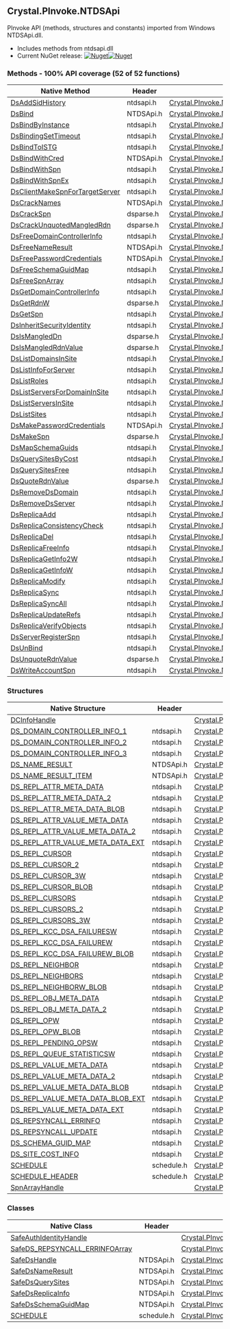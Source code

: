 ## Crystal.PInvoke.NTDSApi  
PInvoke API (methods, structures and constants) imported from Windows NTDSApi.dll.

- Includes methods from ntdsapi.dll  
- Current NuGet release: [![Nuget](https://img.shields.io/nuget/v/Crystal.PInvoke.NTDSApi?logo=nuget&style=flat-square)![Nuget](https://img.shields.io/nuget/dt/Crystal.PInvoke.NTDSApi?label=%20&style=flat-square)](https://www.nuget.org/packages/Crystal.PInvoke.NTDSApi)  
### Methods - 100% API coverage (52 of 52 functions)  
Native Method | Header | Managed Method  
--- | --- | ---  
[DsAddSidHistory](https://www.google.com/search?num=5&q=DsAddSidHistoryA+site%3Adocs.microsoft.com) | ntdsapi.h | [Crystal.PInvoke.NTDSApi.DsAddSidHistory](https://github.com/dahall/Crystal/search?l=C%23&q=DsAddSidHistory)  
[DsBind](https://www.google.com/search?num=5&q=DsBindA+site%3Adocs.microsoft.com) | NTDSApi.h | [Crystal.PInvoke.NTDSApi.DsBind](https://github.com/dahall/Crystal/search?l=C%23&q=DsBind)  
[DsBindByInstance](https://www.google.com/search?num=5&q=DsBindByInstanceA+site%3Adocs.microsoft.com) | ntdsapi.h | [Crystal.PInvoke.NTDSApi.DsBindByInstance](https://github.com/dahall/Crystal/search?l=C%23&q=DsBindByInstance)  
[DsBindingSetTimeout](https://www.google.com/search?num=5&q=DsBindingSetTimeout+site%3Adocs.microsoft.com) | ntdsapi.h | [Crystal.PInvoke.NTDSApi.DsBindingSetTimeout](https://github.com/dahall/Crystal/search?l=C%23&q=DsBindingSetTimeout)  
[DsBindToISTG](https://www.google.com/search?num=5&q=DsBindToISTGA+site%3Adocs.microsoft.com) | ntdsapi.h | [Crystal.PInvoke.NTDSApi.DsBindToISTG](https://github.com/dahall/Crystal/search?l=C%23&q=DsBindToISTG)  
[DsBindWithCred](https://www.google.com/search?num=5&q=DsBindWithCredA+site%3Adocs.microsoft.com) | NTDSApi.h | [Crystal.PInvoke.NTDSApi.DsBindWithCred](https://github.com/dahall/Crystal/search?l=C%23&q=DsBindWithCred)  
[DsBindWithSpn](https://www.google.com/search?num=5&q=DsBindWithSpnA+site%3Adocs.microsoft.com) | ntdsapi.h | [Crystal.PInvoke.NTDSApi.DsBindWithSpn](https://github.com/dahall/Crystal/search?l=C%23&q=DsBindWithSpn)  
[DsBindWithSpnEx](https://www.google.com/search?num=5&q=DsBindWithSpnExA+site%3Adocs.microsoft.com) | ntdsapi.h | [Crystal.PInvoke.NTDSApi.DsBindWithSpnEx](https://github.com/dahall/Crystal/search?l=C%23&q=DsBindWithSpnEx)  
[DsClientMakeSpnForTargetServer](https://www.google.com/search?num=5&q=DsClientMakeSpnForTargetServerA+site%3Adocs.microsoft.com) | ntdsapi.h | [Crystal.PInvoke.NTDSApi.DsClientMakeSpnForTargetServer](https://github.com/dahall/Crystal/search?l=C%23&q=DsClientMakeSpnForTargetServer)  
[DsCrackNames](https://www.google.com/search?num=5&q=DsCrackNamesA+site%3Adocs.microsoft.com) | NTDSApi.h | [Crystal.PInvoke.NTDSApi.DsCrackNames](https://github.com/dahall/Crystal/search?l=C%23&q=DsCrackNames)  
[DsCrackSpn](https://www.google.com/search?num=5&q=DsCrackSpnA+site%3Adocs.microsoft.com) | dsparse.h | [Crystal.PInvoke.NTDSApi.DsCrackSpn](https://github.com/dahall/Crystal/search?l=C%23&q=DsCrackSpn)  
[DsCrackUnquotedMangledRdn](https://www.google.com/search?num=5&q=DsCrackUnquotedMangledRdnA+site%3Adocs.microsoft.com) | dsparse.h | [Crystal.PInvoke.NTDSApi.DsCrackUnquotedMangledRdn](https://github.com/dahall/Crystal/search?l=C%23&q=DsCrackUnquotedMangledRdn)  
[DsFreeDomainControllerInfo](https://www.google.com/search?num=5&q=DsFreeDomainControllerInfoA+site%3Adocs.microsoft.com) | ntdsapi.h | [Crystal.PInvoke.NTDSApi.DsFreeDomainControllerInfo](https://github.com/dahall/Crystal/search?l=C%23&q=DsFreeDomainControllerInfo)  
[DsFreeNameResult](https://www.google.com/search?num=5&q=DsFreeNameResultA+site%3Adocs.microsoft.com) | NTDSApi.h | [Crystal.PInvoke.NTDSApi.DsFreeNameResult](https://github.com/dahall/Crystal/search?l=C%23&q=DsFreeNameResult)  
[DsFreePasswordCredentials](https://www.google.com/search?num=5&q=DsFreePasswordCredentials+site%3Adocs.microsoft.com) | NTDSApi.h | [Crystal.PInvoke.NTDSApi.DsFreePasswordCredentials](https://github.com/dahall/Crystal/search?l=C%23&q=DsFreePasswordCredentials)  
[DsFreeSchemaGuidMap](https://www.google.com/search?num=5&q=DsFreeSchemaGuidMapA+site%3Adocs.microsoft.com) | ntdsapi.h | [Crystal.PInvoke.NTDSApi.DsFreeSchemaGuidMap](https://github.com/dahall/Crystal/search?l=C%23&q=DsFreeSchemaGuidMap)  
[DsFreeSpnArray](https://www.google.com/search?num=5&q=DsFreeSpnArrayA+site%3Adocs.microsoft.com) | ntdsapi.h | [Crystal.PInvoke.NTDSApi.DsFreeSpnArray](https://github.com/dahall/Crystal/search?l=C%23&q=DsFreeSpnArray)  
[DsGetDomainControllerInfo](https://www.google.com/search?num=5&q=DsGetDomainControllerInfoA+site%3Adocs.microsoft.com) | ntdsapi.h | [Crystal.PInvoke.NTDSApi.DsGetDomainControllerInfo](https://github.com/dahall/Crystal/search?l=C%23&q=DsGetDomainControllerInfo)  
[DsGetRdnW](https://www.google.com/search?num=5&q=DsGetRdnW+site%3Adocs.microsoft.com) | dsparse.h | [Crystal.PInvoke.NTDSApi.DsGetRdnW](https://github.com/dahall/Crystal/search?l=C%23&q=DsGetRdnW)  
[DsGetSpn](https://www.google.com/search?num=5&q=DsGetSpnA+site%3Adocs.microsoft.com) | ntdsapi.h | [Crystal.PInvoke.NTDSApi.DsGetSpn](https://github.com/dahall/Crystal/search?l=C%23&q=DsGetSpn)  
[DsInheritSecurityIdentity](https://www.google.com/search?num=5&q=DsInheritSecurityIdentityA+site%3Adocs.microsoft.com) | ntdsapi.h | [Crystal.PInvoke.NTDSApi.DsInheritSecurityIdentity](https://github.com/dahall/Crystal/search?l=C%23&q=DsInheritSecurityIdentity)  
[DsIsMangledDn](https://www.google.com/search?num=5&q=DsIsMangledDnA+site%3Adocs.microsoft.com) | dsparse.h | [Crystal.PInvoke.NTDSApi.DsIsMangledDn](https://github.com/dahall/Crystal/search?l=C%23&q=DsIsMangledDn)  
[DsIsMangledRdnValue](https://www.google.com/search?num=5&q=DsIsMangledRdnValueA+site%3Adocs.microsoft.com) | dsparse.h | [Crystal.PInvoke.NTDSApi.DsIsMangledRdnValue](https://github.com/dahall/Crystal/search?l=C%23&q=DsIsMangledRdnValue)  
[DsListDomainsInSite](https://www.google.com/search?num=5&q=DsListDomainsInSiteA+site%3Adocs.microsoft.com) | ntdsapi.h | [Crystal.PInvoke.NTDSApi.DsListDomainsInSite](https://github.com/dahall/Crystal/search?l=C%23&q=DsListDomainsInSite)  
[DsListInfoForServer](https://www.google.com/search?num=5&q=DsListInfoForServerA+site%3Adocs.microsoft.com) | ntdsapi.h | [Crystal.PInvoke.NTDSApi.DsListInfoForServer](https://github.com/dahall/Crystal/search?l=C%23&q=DsListInfoForServer)  
[DsListRoles](https://www.google.com/search?num=5&q=DsListRolesA+site%3Adocs.microsoft.com) | ntdsapi.h | [Crystal.PInvoke.NTDSApi.DsListRoles](https://github.com/dahall/Crystal/search?l=C%23&q=DsListRoles)  
[DsListServersForDomainInSite](https://www.google.com/search?num=5&q=DsListServersForDomainInSiteA+site%3Adocs.microsoft.com) | ntdsapi.h | [Crystal.PInvoke.NTDSApi.DsListServersForDomainInSite](https://github.com/dahall/Crystal/search?l=C%23&q=DsListServersForDomainInSite)  
[DsListServersInSite](https://www.google.com/search?num=5&q=DsListServersInSiteA+site%3Adocs.microsoft.com) | ntdsapi.h | [Crystal.PInvoke.NTDSApi.DsListServersInSite](https://github.com/dahall/Crystal/search?l=C%23&q=DsListServersInSite)  
[DsListSites](https://www.google.com/search?num=5&q=DsListSitesA+site%3Adocs.microsoft.com) | ntdsapi.h | [Crystal.PInvoke.NTDSApi.DsListSites](https://github.com/dahall/Crystal/search?l=C%23&q=DsListSites)  
[DsMakePasswordCredentials](https://www.google.com/search?num=5&q=DsMakePasswordCredentialsA+site%3Adocs.microsoft.com) | NTDSApi.h | [Crystal.PInvoke.NTDSApi.DsMakePasswordCredentials](https://github.com/dahall/Crystal/search?l=C%23&q=DsMakePasswordCredentials)  
[DsMakeSpn](https://www.google.com/search?num=5&q=DsMakeSpnA+site%3Adocs.microsoft.com) | dsparse.h | [Crystal.PInvoke.NTDSApi.DsMakeSpn](https://github.com/dahall/Crystal/search?l=C%23&q=DsMakeSpn)  
[DsMapSchemaGuids](https://www.google.com/search?num=5&q=DsMapSchemaGuidsA+site%3Adocs.microsoft.com) | ntdsapi.h | [Crystal.PInvoke.NTDSApi.DsMapSchemaGuids](https://github.com/dahall/Crystal/search?l=C%23&q=DsMapSchemaGuids)  
[DsQuerySitesByCost](https://www.google.com/search?num=5&q=DsQuerySitesByCostA+site%3Adocs.microsoft.com) | ntdsapi.h | [Crystal.PInvoke.NTDSApi.DsQuerySitesByCost](https://github.com/dahall/Crystal/search?l=C%23&q=DsQuerySitesByCost)  
[DsQuerySitesFree](https://www.google.com/search?num=5&q=DsQuerySitesFree+site%3Adocs.microsoft.com) | ntdsapi.h | [Crystal.PInvoke.NTDSApi.DsQuerySitesFree](https://github.com/dahall/Crystal/search?l=C%23&q=DsQuerySitesFree)  
[DsQuoteRdnValue](https://www.google.com/search?num=5&q=DsQuoteRdnValueA+site%3Adocs.microsoft.com) | dsparse.h | [Crystal.PInvoke.NTDSApi.DsQuoteRdnValue](https://github.com/dahall/Crystal/search?l=C%23&q=DsQuoteRdnValue)  
[DsRemoveDsDomain](https://www.google.com/search?num=5&q=DsRemoveDsDomainA+site%3Adocs.microsoft.com) | ntdsapi.h | [Crystal.PInvoke.NTDSApi.DsRemoveDsDomain](https://github.com/dahall/Crystal/search?l=C%23&q=DsRemoveDsDomain)  
[DsRemoveDsServer](https://www.google.com/search?num=5&q=DsRemoveDsServerA+site%3Adocs.microsoft.com) | ntdsapi.h | [Crystal.PInvoke.NTDSApi.DsRemoveDsServer](https://github.com/dahall/Crystal/search?l=C%23&q=DsRemoveDsServer)  
[DsReplicaAdd](https://www.google.com/search?num=5&q=DsReplicaAddA+site%3Adocs.microsoft.com) | ntdsapi.h | [Crystal.PInvoke.NTDSApi.DsReplicaAdd](https://github.com/dahall/Crystal/search?l=C%23&q=DsReplicaAdd)  
[DsReplicaConsistencyCheck](https://www.google.com/search?num=5&q=DsReplicaConsistencyCheck+site%3Adocs.microsoft.com) | ntdsapi.h | [Crystal.PInvoke.NTDSApi.DsReplicaConsistencyCheck](https://github.com/dahall/Crystal/search?l=C%23&q=DsReplicaConsistencyCheck)  
[DsReplicaDel](https://www.google.com/search?num=5&q=DsReplicaDelA+site%3Adocs.microsoft.com) | ntdsapi.h | [Crystal.PInvoke.NTDSApi.DsReplicaDel](https://github.com/dahall/Crystal/search?l=C%23&q=DsReplicaDel)  
[DsReplicaFreeInfo](https://www.google.com/search?num=5&q=DsReplicaFreeInfo+site%3Adocs.microsoft.com) | ntdsapi.h | [Crystal.PInvoke.NTDSApi.DsReplicaFreeInfo](https://github.com/dahall/Crystal/search?l=C%23&q=DsReplicaFreeInfo)  
[DsReplicaGetInfo2W](https://www.google.com/search?num=5&q=DsReplicaGetInfo2W+site%3Adocs.microsoft.com) | ntdsapi.h | [Crystal.PInvoke.NTDSApi.DsReplicaGetInfo2W](https://github.com/dahall/Crystal/search?l=C%23&q=DsReplicaGetInfo2W)  
[DsReplicaGetInfoW](https://www.google.com/search?num=5&q=DsReplicaGetInfoW+site%3Adocs.microsoft.com) | ntdsapi.h | [Crystal.PInvoke.NTDSApi.DsReplicaGetInfoW](https://github.com/dahall/Crystal/search?l=C%23&q=DsReplicaGetInfoW)  
[DsReplicaModify](https://www.google.com/search?num=5&q=DsReplicaModifyA+site%3Adocs.microsoft.com) | ntdsapi.h | [Crystal.PInvoke.NTDSApi.DsReplicaModify](https://github.com/dahall/Crystal/search?l=C%23&q=DsReplicaModify)  
[DsReplicaSync](https://www.google.com/search?num=5&q=DsReplicaSyncA+site%3Adocs.microsoft.com) | ntdsapi.h | [Crystal.PInvoke.NTDSApi.DsReplicaSync](https://github.com/dahall/Crystal/search?l=C%23&q=DsReplicaSync)  
[DsReplicaSyncAll](https://www.google.com/search?num=5&q=DsReplicaSyncAllA+site%3Adocs.microsoft.com) | ntdsapi.h | [Crystal.PInvoke.NTDSApi.DsReplicaSyncAll](https://github.com/dahall/Crystal/search?l=C%23&q=DsReplicaSyncAll)  
[DsReplicaUpdateRefs](https://www.google.com/search?num=5&q=DsReplicaUpdateRefsA+site%3Adocs.microsoft.com) | ntdsapi.h | [Crystal.PInvoke.NTDSApi.DsReplicaUpdateRefs](https://github.com/dahall/Crystal/search?l=C%23&q=DsReplicaUpdateRefs)  
[DsReplicaVerifyObjects](https://www.google.com/search?num=5&q=DsReplicaVerifyObjectsA+site%3Adocs.microsoft.com) | ntdsapi.h | [Crystal.PInvoke.NTDSApi.DsReplicaVerifyObjects](https://github.com/dahall/Crystal/search?l=C%23&q=DsReplicaVerifyObjects)  
[DsServerRegisterSpn](https://www.google.com/search?num=5&q=DsServerRegisterSpnA+site%3Adocs.microsoft.com) | ntdsapi.h | [Crystal.PInvoke.NTDSApi.DsServerRegisterSpn](https://github.com/dahall/Crystal/search?l=C%23&q=DsServerRegisterSpn)  
[DsUnBind](https://www.google.com/search?num=5&q=DsUnBindA+site%3Adocs.microsoft.com) | ntdsapi.h | [Crystal.PInvoke.NTDSApi.DsUnBind](https://github.com/dahall/Crystal/search?l=C%23&q=DsUnBind)  
[DsUnquoteRdnValue](https://www.google.com/search?num=5&q=DsUnquoteRdnValueA+site%3Adocs.microsoft.com) | dsparse.h | [Crystal.PInvoke.NTDSApi.DsUnquoteRdnValue](https://github.com/dahall/Crystal/search?l=C%23&q=DsUnquoteRdnValue)  
[DsWriteAccountSpn](https://www.google.com/search?num=5&q=DsWriteAccountSpnA+site%3Adocs.microsoft.com) | ntdsapi.h | [Crystal.PInvoke.NTDSApi.DsWriteAccountSpn](https://github.com/dahall/Crystal/search?l=C%23&q=DsWriteAccountSpn)  
### Structures  
Native Structure | Header | Managed Structure  
--- | --- | ---  
[DCInfoHandle](https://www.google.com/search?num=5&q=DCInfoHandle+site%3Adocs.microsoft.com) |  | [Crystal.PInvoke.NTDSApi.DCInfoHandle](https://github.com/dahall/Crystal/search?l=C%23&q=DCInfoHandle)  
[DS_DOMAIN_CONTROLLER_INFO_1](https://www.google.com/search?num=5&q=DS_DOMAIN_CONTROLLER_INFO_1+site%3Adocs.microsoft.com) | ntdsapi.h | [Crystal.PInvoke.NTDSApi.DS_DOMAIN_CONTROLLER_INFO_1](https://github.com/dahall/Crystal/search?l=C%23&q=DS_DOMAIN_CONTROLLER_INFO_1)  
[DS_DOMAIN_CONTROLLER_INFO_2](https://www.google.com/search?num=5&q=DS_DOMAIN_CONTROLLER_INFO_2+site%3Adocs.microsoft.com) | ntdsapi.h | [Crystal.PInvoke.NTDSApi.DS_DOMAIN_CONTROLLER_INFO_2](https://github.com/dahall/Crystal/search?l=C%23&q=DS_DOMAIN_CONTROLLER_INFO_2)  
[DS_DOMAIN_CONTROLLER_INFO_3](https://www.google.com/search?num=5&q=DS_DOMAIN_CONTROLLER_INFO_3+site%3Adocs.microsoft.com) | ntdsapi.h | [Crystal.PInvoke.NTDSApi.DS_DOMAIN_CONTROLLER_INFO_3](https://github.com/dahall/Crystal/search?l=C%23&q=DS_DOMAIN_CONTROLLER_INFO_3)  
[DS_NAME_RESULT](https://www.google.com/search?num=5&q=DS_NAME_RESULT+site%3Adocs.microsoft.com) | NTDSApi.h | [Crystal.PInvoke.NTDSApi.DS_NAME_RESULT](https://github.com/dahall/Crystal/search?l=C%23&q=DS_NAME_RESULT)  
[DS_NAME_RESULT_ITEM](https://www.google.com/search?num=5&q=DS_NAME_RESULT_ITEM+site%3Adocs.microsoft.com) | NTDSApi.h | [Crystal.PInvoke.NTDSApi.DS_NAME_RESULT_ITEM](https://github.com/dahall/Crystal/search?l=C%23&q=DS_NAME_RESULT_ITEM)  
[DS_REPL_ATTR_META_DATA](https://www.google.com/search?num=5&q=DS_REPL_ATTR_META_DATA+site%3Adocs.microsoft.com) | ntdsapi.h | [Crystal.PInvoke.NTDSApi.DS_REPL_ATTR_META_DATA](https://github.com/dahall/Crystal/search?l=C%23&q=DS_REPL_ATTR_META_DATA)  
[DS_REPL_ATTR_META_DATA_2](https://www.google.com/search?num=5&q=DS_REPL_ATTR_META_DATA_2+site%3Adocs.microsoft.com) | ntdsapi.h | [Crystal.PInvoke.NTDSApi.DS_REPL_ATTR_META_DATA_2](https://github.com/dahall/Crystal/search?l=C%23&q=DS_REPL_ATTR_META_DATA_2)  
[DS_REPL_ATTR_META_DATA_BLOB](https://www.google.com/search?num=5&q=DS_REPL_ATTR_META_DATA_BLOB+site%3Adocs.microsoft.com) | ntdsapi.h | [Crystal.PInvoke.NTDSApi.DS_REPL_ATTR_META_DATA_BLOB](https://github.com/dahall/Crystal/search?l=C%23&q=DS_REPL_ATTR_META_DATA_BLOB)  
[DS_REPL_ATTR_VALUE_META_DATA](https://www.google.com/search?num=5&q=DS_REPL_ATTR_VALUE_META_DATA+site%3Adocs.microsoft.com) | ntdsapi.h | [Crystal.PInvoke.NTDSApi.DS_REPL_ATTR_VALUE_META_DATA](https://github.com/dahall/Crystal/search?l=C%23&q=DS_REPL_ATTR_VALUE_META_DATA)  
[DS_REPL_ATTR_VALUE_META_DATA_2](https://www.google.com/search?num=5&q=DS_REPL_ATTR_VALUE_META_DATA_2+site%3Adocs.microsoft.com) | ntdsapi.h | [Crystal.PInvoke.NTDSApi.DS_REPL_ATTR_VALUE_META_DATA_2](https://github.com/dahall/Crystal/search?l=C%23&q=DS_REPL_ATTR_VALUE_META_DATA_2)  
[DS_REPL_ATTR_VALUE_META_DATA_EXT](https://www.google.com/search?num=5&q=DS_REPL_ATTR_VALUE_META_DATA_EXT+site%3Adocs.microsoft.com) | ntdsapi.h | [Crystal.PInvoke.NTDSApi.DS_REPL_ATTR_VALUE_META_DATA_EXT](https://github.com/dahall/Crystal/search?l=C%23&q=DS_REPL_ATTR_VALUE_META_DATA_EXT)  
[DS_REPL_CURSOR](https://www.google.com/search?num=5&q=DS_REPL_CURSOR+site%3Adocs.microsoft.com) | ntdsapi.h | [Crystal.PInvoke.NTDSApi.DS_REPL_CURSOR](https://github.com/dahall/Crystal/search?l=C%23&q=DS_REPL_CURSOR)  
[DS_REPL_CURSOR_2](https://www.google.com/search?num=5&q=DS_REPL_CURSOR_2+site%3Adocs.microsoft.com) | ntdsapi.h | [Crystal.PInvoke.NTDSApi.DS_REPL_CURSOR_2](https://github.com/dahall/Crystal/search?l=C%23&q=DS_REPL_CURSOR_2)  
[DS_REPL_CURSOR_3W](https://www.google.com/search?num=5&q=DS_REPL_CURSOR_3W+site%3Adocs.microsoft.com) | ntdsapi.h | [Crystal.PInvoke.NTDSApi.DS_REPL_CURSOR_3W](https://github.com/dahall/Crystal/search?l=C%23&q=DS_REPL_CURSOR_3W)  
[DS_REPL_CURSOR_BLOB](https://www.google.com/search?num=5&q=DS_REPL_CURSOR_BLOB+site%3Adocs.microsoft.com) | ntdsapi.h | [Crystal.PInvoke.NTDSApi.DS_REPL_CURSOR_BLOB](https://github.com/dahall/Crystal/search?l=C%23&q=DS_REPL_CURSOR_BLOB)  
[DS_REPL_CURSORS](https://www.google.com/search?num=5&q=DS_REPL_CURSORS+site%3Adocs.microsoft.com) | ntdsapi.h | [Crystal.PInvoke.NTDSApi.DS_REPL_CURSORS](https://github.com/dahall/Crystal/search?l=C%23&q=DS_REPL_CURSORS)  
[DS_REPL_CURSORS_2](https://www.google.com/search?num=5&q=DS_REPL_CURSORS_2+site%3Adocs.microsoft.com) | ntdsapi.h | [Crystal.PInvoke.NTDSApi.DS_REPL_CURSORS_2](https://github.com/dahall/Crystal/search?l=C%23&q=DS_REPL_CURSORS_2)  
[DS_REPL_CURSORS_3W](https://www.google.com/search?num=5&q=DS_REPL_CURSORS_3W+site%3Adocs.microsoft.com) | ntdsapi.h | [Crystal.PInvoke.NTDSApi.DS_REPL_CURSORS_3W](https://github.com/dahall/Crystal/search?l=C%23&q=DS_REPL_CURSORS_3W)  
[DS_REPL_KCC_DSA_FAILURESW](https://www.google.com/search?num=5&q=DS_REPL_KCC_DSA_FAILURESW+site%3Adocs.microsoft.com) | ntdsapi.h | [Crystal.PInvoke.NTDSApi.DS_REPL_KCC_DSA_FAILURESW](https://github.com/dahall/Crystal/search?l=C%23&q=DS_REPL_KCC_DSA_FAILURESW)  
[DS_REPL_KCC_DSA_FAILUREW](https://www.google.com/search?num=5&q=DS_REPL_KCC_DSA_FAILUREW+site%3Adocs.microsoft.com) | ntdsapi.h | [Crystal.PInvoke.NTDSApi.DS_REPL_KCC_DSA_FAILUREW](https://github.com/dahall/Crystal/search?l=C%23&q=DS_REPL_KCC_DSA_FAILUREW)  
[DS_REPL_KCC_DSA_FAILUREW_BLOB](https://www.google.com/search?num=5&q=DS_REPL_KCC_DSA_FAILUREW_BLOB+site%3Adocs.microsoft.com) | ntdsapi.h | [Crystal.PInvoke.NTDSApi.DS_REPL_KCC_DSA_FAILUREW_BLOB](https://github.com/dahall/Crystal/search?l=C%23&q=DS_REPL_KCC_DSA_FAILUREW_BLOB)  
[DS_REPL_NEIGHBOR](https://www.google.com/search?num=5&q=DS_REPL_NEIGHBOR+site%3Adocs.microsoft.com) | ntdsapi.h | [Crystal.PInvoke.NTDSApi.DS_REPL_NEIGHBOR](https://github.com/dahall/Crystal/search?l=C%23&q=DS_REPL_NEIGHBOR)  
[DS_REPL_NEIGHBORS](https://www.google.com/search?num=5&q=DS_REPL_NEIGHBORS+site%3Adocs.microsoft.com) | ntdsapi.h | [Crystal.PInvoke.NTDSApi.DS_REPL_NEIGHBORS](https://github.com/dahall/Crystal/search?l=C%23&q=DS_REPL_NEIGHBORS)  
[DS_REPL_NEIGHBORW_BLOB](https://www.google.com/search?num=5&q=DS_REPL_NEIGHBORW_BLOB+site%3Adocs.microsoft.com) | ntdsapi.h | [Crystal.PInvoke.NTDSApi.DS_REPL_NEIGHBORW_BLOB](https://github.com/dahall/Crystal/search?l=C%23&q=DS_REPL_NEIGHBORW_BLOB)  
[DS_REPL_OBJ_META_DATA](https://www.google.com/search?num=5&q=DS_REPL_OBJ_META_DATA+site%3Adocs.microsoft.com) | ntdsapi.h | [Crystal.PInvoke.NTDSApi.DS_REPL_OBJ_META_DATA](https://github.com/dahall/Crystal/search?l=C%23&q=DS_REPL_OBJ_META_DATA)  
[DS_REPL_OBJ_META_DATA_2](https://www.google.com/search?num=5&q=DS_REPL_OBJ_META_DATA_2+site%3Adocs.microsoft.com) | ntdsapi.h | [Crystal.PInvoke.NTDSApi.DS_REPL_OBJ_META_DATA_2](https://github.com/dahall/Crystal/search?l=C%23&q=DS_REPL_OBJ_META_DATA_2)  
[DS_REPL_OPW](https://www.google.com/search?num=5&q=DS_REPL_OPW+site%3Adocs.microsoft.com) | ntdsapi.h | [Crystal.PInvoke.NTDSApi.DS_REPL_OPW](https://github.com/dahall/Crystal/search?l=C%23&q=DS_REPL_OPW)  
[DS_REPL_OPW_BLOB](https://www.google.com/search?num=5&q=DS_REPL_OPW_BLOB+site%3Adocs.microsoft.com) | ntdsapi.h | [Crystal.PInvoke.NTDSApi.DS_REPL_OPW_BLOB](https://github.com/dahall/Crystal/search?l=C%23&q=DS_REPL_OPW_BLOB)  
[DS_REPL_PENDING_OPSW](https://www.google.com/search?num=5&q=DS_REPL_PENDING_OPSW+site%3Adocs.microsoft.com) | ntdsapi.h | [Crystal.PInvoke.NTDSApi.DS_REPL_PENDING_OPSW](https://github.com/dahall/Crystal/search?l=C%23&q=DS_REPL_PENDING_OPSW)  
[DS_REPL_QUEUE_STATISTICSW](https://www.google.com/search?num=5&q=DS_REPL_QUEUE_STATISTICSW+site%3Adocs.microsoft.com) | ntdsapi.h | [Crystal.PInvoke.NTDSApi.DS_REPL_QUEUE_STATISTICSW](https://github.com/dahall/Crystal/search?l=C%23&q=DS_REPL_QUEUE_STATISTICSW)  
[DS_REPL_VALUE_META_DATA](https://www.google.com/search?num=5&q=DS_REPL_VALUE_META_DATA+site%3Adocs.microsoft.com) | ntdsapi.h | [Crystal.PInvoke.NTDSApi.DS_REPL_VALUE_META_DATA](https://github.com/dahall/Crystal/search?l=C%23&q=DS_REPL_VALUE_META_DATA)  
[DS_REPL_VALUE_META_DATA_2](https://www.google.com/search?num=5&q=DS_REPL_VALUE_META_DATA_2+site%3Adocs.microsoft.com) | ntdsapi.h | [Crystal.PInvoke.NTDSApi.DS_REPL_VALUE_META_DATA_2](https://github.com/dahall/Crystal/search?l=C%23&q=DS_REPL_VALUE_META_DATA_2)  
[DS_REPL_VALUE_META_DATA_BLOB](https://www.google.com/search?num=5&q=DS_REPL_VALUE_META_DATA_BLOB+site%3Adocs.microsoft.com) | ntdsapi.h | [Crystal.PInvoke.NTDSApi.DS_REPL_VALUE_META_DATA_BLOB](https://github.com/dahall/Crystal/search?l=C%23&q=DS_REPL_VALUE_META_DATA_BLOB)  
[DS_REPL_VALUE_META_DATA_BLOB_EXT](https://www.google.com/search?num=5&q=DS_REPL_VALUE_META_DATA_BLOB_EXT+site%3Adocs.microsoft.com) | ntdsapi.h | [Crystal.PInvoke.NTDSApi.DS_REPL_VALUE_META_DATA_BLOB_EXT](https://github.com/dahall/Crystal/search?l=C%23&q=DS_REPL_VALUE_META_DATA_BLOB_EXT)  
[DS_REPL_VALUE_META_DATA_EXT](https://www.google.com/search?num=5&q=DS_REPL_VALUE_META_DATA_EXT+site%3Adocs.microsoft.com) | ntdsapi.h | [Crystal.PInvoke.NTDSApi.DS_REPL_VALUE_META_DATA_EXT](https://github.com/dahall/Crystal/search?l=C%23&q=DS_REPL_VALUE_META_DATA_EXT)  
[DS_REPSYNCALL_ERRINFO](https://www.google.com/search?num=5&q=DS_REPSYNCALL_ERRINFO+site%3Adocs.microsoft.com) | ntdsapi.h | [Crystal.PInvoke.NTDSApi.DS_REPSYNCALL_ERRINFO](https://github.com/dahall/Crystal/search?l=C%23&q=DS_REPSYNCALL_ERRINFO)  
[DS_REPSYNCALL_UPDATE](https://www.google.com/search?num=5&q=DS_REPSYNCALL_UPDATE+site%3Adocs.microsoft.com) | ntdsapi.h | [Crystal.PInvoke.NTDSApi.DS_REPSYNCALL_UPDATE](https://github.com/dahall/Crystal/search?l=C%23&q=DS_REPSYNCALL_UPDATE)  
[DS_SCHEMA_GUID_MAP](https://www.google.com/search?num=5&q=DS_SCHEMA_GUID_MAP+site%3Adocs.microsoft.com) | ntdsapi.h | [Crystal.PInvoke.NTDSApi.DS_SCHEMA_GUID_MAP](https://github.com/dahall/Crystal/search?l=C%23&q=DS_SCHEMA_GUID_MAP)  
[DS_SITE_COST_INFO](https://www.google.com/search?num=5&q=DS_SITE_COST_INFO+site%3Adocs.microsoft.com) | ntdsapi.h | [Crystal.PInvoke.NTDSApi.DS_SITE_COST_INFO](https://github.com/dahall/Crystal/search?l=C%23&q=DS_SITE_COST_INFO)  
[SCHEDULE](https://www.google.com/search?num=5&q=SCHEDULE+site%3Adocs.microsoft.com) | schedule.h | [Crystal.PInvoke.NTDSApi.SCHEDULE](https://github.com/dahall/Crystal/search?l=C%23&q=SCHEDULE)  
[SCHEDULE_HEADER](https://www.google.com/search?num=5&q=SCHEDULE_HEADER+site%3Adocs.microsoft.com) | schedule.h | [Crystal.PInvoke.NTDSApi.SCHEDULE_HEADER](https://github.com/dahall/Crystal/search?l=C%23&q=SCHEDULE_HEADER)  
[SpnArrayHandle](https://www.google.com/search?num=5&q=SpnArrayHandle+site%3Adocs.microsoft.com) |  | [Crystal.PInvoke.NTDSApi.SpnArrayHandle](https://github.com/dahall/Crystal/search?l=C%23&q=SpnArrayHandle)  
### Classes  
Native Class | Header | Managed Class  
--- | --- | ---  
[SafeAuthIdentityHandle](https://www.google.com/search?num=5&q=SafeAuthIdentityHandle+site%3Adocs.microsoft.com) |  | [Crystal.PInvoke.NTDSApi.SafeAuthIdentityHandle](https://github.com/dahall/Crystal/search?l=C%23&q=SafeAuthIdentityHandle)  
[SafeDS_REPSYNCALL_ERRINFOArray](https://www.google.com/search?num=5&q=SafeDS_REPSYNCALL_ERRINFOArray+site%3Adocs.microsoft.com) |  | [Crystal.PInvoke.NTDSApi.SafeDS_REPSYNCALL_ERRINFOArray](https://github.com/dahall/Crystal/search?l=C%23&q=SafeDS_REPSYNCALL_ERRINFOArray)  
[SafeDsHandle](https://www.google.com/search?num=5&q=SafeDsHandle+site%3Adocs.microsoft.com) | NTDSApi.h | [Crystal.PInvoke.NTDSApi.SafeDsHandle](https://github.com/dahall/Crystal/search?l=C%23&q=SafeDsHandle)  
[SafeDsNameResult](https://www.google.com/search?num=5&q=SafeDsNameResult+site%3Adocs.microsoft.com) | NTDSApi.h | [Crystal.PInvoke.NTDSApi.SafeDsNameResult](https://github.com/dahall/Crystal/search?l=C%23&q=SafeDsNameResult)  
[SafeDsQuerySites](https://www.google.com/search?num=5&q=SafeDsQuerySites+site%3Adocs.microsoft.com) | NTDSApi.h | [Crystal.PInvoke.NTDSApi.SafeDsQuerySites](https://github.com/dahall/Crystal/search?l=C%23&q=SafeDsQuerySites)  
[SafeDsReplicaInfo](https://www.google.com/search?num=5&q=SafeDsReplicaInfo+site%3Adocs.microsoft.com) | NTDSApi.h | [Crystal.PInvoke.NTDSApi.SafeDsReplicaInfo](https://github.com/dahall/Crystal/search?l=C%23&q=SafeDsReplicaInfo)  
[SafeDsSchemaGuidMap](https://www.google.com/search?num=5&q=SafeDsSchemaGuidMap+site%3Adocs.microsoft.com) | NTDSApi.h | [Crystal.PInvoke.NTDSApi.SafeDsSchemaGuidMap](https://github.com/dahall/Crystal/search?l=C%23&q=SafeDsSchemaGuidMap)  
[SCHEDULE](https://www.google.com/search?num=5&q=SCHEDULE+site%3Adocs.microsoft.com) | schedule.h | [Crystal.PInvoke.NTDSApi.SCHEDULE](https://github.com/dahall/Crystal/search?l=C%23&q=SCHEDULE)  
